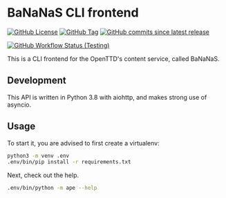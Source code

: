 # BaNaNaS CLI frontend

[![GitHub License](https://img.shields.io/github/license/OpenTTD/bananas-frontend-cli)](https://github.com/OpenTTD/bananas-frontend-cli/blob/master/LICENSE)
[![GitHub Tag](https://img.shields.io/github/v/tag/OpenTTD/bananas-frontend-cli?include_prereleases&label=stable)](https://github.com/OpenTTD/bananas-frontend-cli/releases)
[![GitHub commits since latest release](https://img.shields.io/github/commits-since/OpenTTD/bananas-frontend-cli/latest/master)](https://github.com/OpenTTD/bananas-frontend-cli/commits/master)

[![GitHub Workflow Status (Testing)](https://img.shields.io/github/workflow/status/OpenTTD/bananas-frontend-cli/Testing/master?label=master)](https://github.com/OpenTTD/bananas-frontend-cli/actions?query=workflow%3ATesting)

This is a CLI frontend for the OpenTTD's content service, called BaNaNaS.

## Development

This API is written in Python 3.8 with aiohttp, and makes strong use of asyncio.

## Usage

To start it, you are advised to first create a virtualenv:

```bash
python3 -m venv .env
.env/bin/pip install -r requirements.txt
```

Next, check out the help.

```bash
.env/bin/python -m ape --help
```
